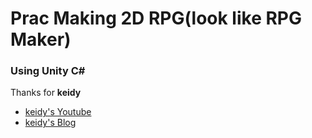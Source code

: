 # Prac Making 2D RPG(look like RPG Maker)
### Using Unity C#

Thanks for **keidy**
* [keidy's Youtube](https://www.youtube.com/c/케이디)
* [keidy's Blog](https://keidy.tistory.com/)

